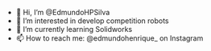 - 👋 Hi, I’m @EdmundoHPSilva
- 👀 I’m interested in develop competition robots
- 🌱 I’m currently learning Solidworks
- 📫 How to reach me: @edmundohenrique_ on Instagram

<!---
EdmundoHPSilva/EdmundoHPSilva is a ✨ special ✨ repository because its `README.md` (this file) appears on your GitHub profile.
You can click the Preview link to take a look at your changes.
--->

